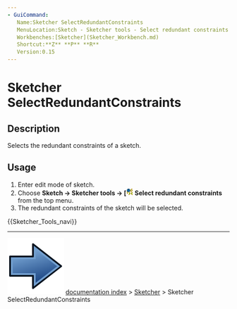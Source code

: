 ```yaml
---
- GuiCommand:
   Name:Sketcher SelectRedundantConstraints
   MenuLocation:Sketch - Sketcher tools - Select redundant constraints
   Workbenches:[Sketcher](Sketcher_Workbench.md)
   Shortcut:**Z** **P** **R**
   Version:0.15
---
```


# Sketcher SelectRedundantConstraints

## Description

Selects the redundant constraints of a sketch.

## Usage

1.  Enter edit mode of sketch.
2.  Choose **Sketch → Sketcher tools → [<img src=images/Sketcher_SelectRedundantConstraints.svg style="width:16px"> Select redundant constraints** from the top menu.
3.  The redundant constraints of the sketch will be selected.




 {{Sketcher_Tools_navi}}



---
![](images/Button_right.svg) [documentation index](../README.md) > [Sketcher](Sketcher_Workbench.md) > Sketcher SelectRedundantConstraints
